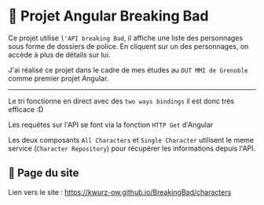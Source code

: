 # 🧪 Projet Angular Breaking Bad

Ce projet utilise `l'API breaking Bad`, il affiche une liste des personnages sous forme de dossiers de police.
En cliquent sur un des personnages, on accède à plus de détails sur lui.

J'ai réalisé ce projet dans le cadre de mes études au `DUT MMI de Grenoble` comme premier projet Angular.

***

Le tri fonctionne en direct avec des `two ways bindings` il est donc très efficace :D

Les requêtes sur l'API se font via la fonction `HTTP Get` d'Angular

Les deux composants `All Characters` et `Single Character` utilisent le meme service (`Character Repository`) pour récupérer les informations depuis l'API.


## 📄 Page du site

Lien vers le site : https://kwurz-ow.github.io/BreakingBad/characters
